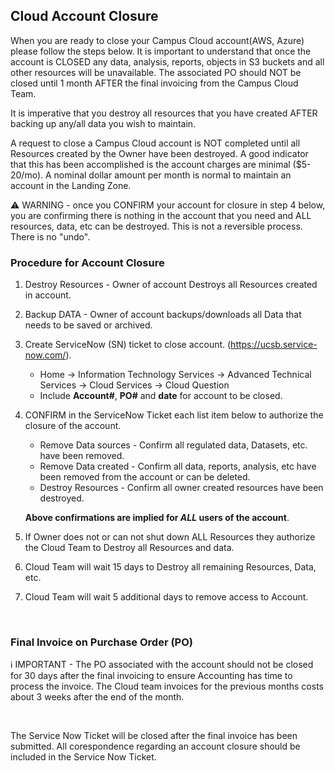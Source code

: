 ## Cloud Account Closure

When you are ready to close your Campus Cloud account(AWS, Azure) please follow the steps below.  It is important to understand that once the account is CLOSED any data, analysis, reports, objects in S3 buckets and all other resources will be unavailable. The associated PO should NOT be closed until 1 month AFTER the final invoicing from the Campus Cloud Team.

It is imperative that you destroy all resources that you have created AFTER backing up any/all data you wish to maintain.

A request to close a Campus Cloud account is NOT completed until all Resources created by the Owner have been destroyed. A good indicator that this has been accomplished is the account charges are minimal ($5-20/mo).  A nominal dollar amount per month is normal to maintain an account in the Landing Zone.

⚠️ WARNING - once you CONFIRM your account for closure in step 4 below, you are confirming there is nothing in the account that you need and ALL resources, data, etc can be destroyed.  This is not a reversible process. There is no "undo".

### Procedure for Account Closure

1. Destroy Resources - Owner of account Destroys all Resources created in account.
2. Backup DATA - Owner of account backups/downloads all Data that needs to be saved or archived.
3. Create ServiceNow (SN) ticket to close account. (https://ucsb.service-now.com/).

   * Home -> Information Technology Services -> Advanced Technical Services -> Cloud Services -> Cloud Question
   * Include **Account#**, **PO#** and **date** for account to be closed.
 
5. CONFIRM in the ServiceNow Ticket each list item below to authorize the closure of the account.
   * Remove Data sources - Confirm all regulated data, Datasets, etc. have been removed.
   * Remove Data created - Confirm all data, reports, analysis, etc have been removed from the account or can be deleted.
   * Destroy Resources - Confirm all owner created resources have been destroyed.

   **Above confirmations are implied for *ALL* users of the account**.

6. If Owner does not or can not shut down ALL Resources they authorize the Cloud Team to Destroy all Resources and data.
7. Cloud Team will wait 15 days to Destroy all remaining Resources, Data, etc.
8. Cloud Team will wait 5 additional days to remove access to Account.

<br>

### Final Invoice on Purchase Order (PO)

ℹ️ IMPORTANT - The PO associated with the account should not be closed for 30 days after the final invoicing to ensure Accounting has time to process the invoice. The Cloud team invoices for the previous months costs about 3 weeks after the end of the month.

<br>

The Service Now Ticket will be closed after the final invoice has been submitted.  All corespondence regarding an account closure should be included in the Service Now Ticket.
